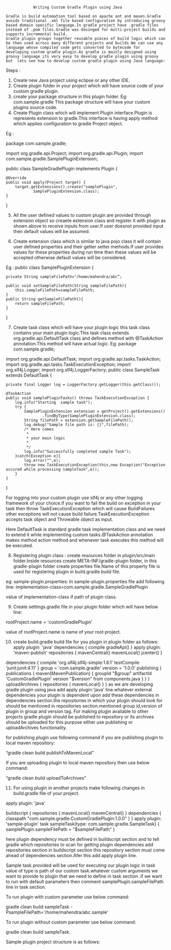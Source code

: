 				Writing Custom Gradle Plugin using Java	

	Gradle is build automation tool based on apache ant and maven.Gradle avoids traditional .xml file based configuration by introducing groovy based domain specific language.In gradle project have .gradle files instead of .pom files.Gradle was desinged for multi-project builds and supports incremental build.
	Gradle plugin groups together reusable pieces of build logic which can be then used across many different projects and builds.We can use any language whose compiled code gets converted to bytecode for  developing custom gradle plugin.As gradle is mainly designed using groovy language its very easy to develop gradle plugin using groovy but  lets see how to develop custom gradle plugin using Java language:

Steps :

1. Create new Java project using eclipse or any other IDE.
2. Create plugin folder in your project which will have source code of your custom gradle plugin.
3. create your package structure in this plugin folder.
    Eg: com.sample.gradle
    This package structure will have your custom plugins source code.
4. Create Plugin class which will implement Plugin<Project>  interface.Plugin is represents extension to gradle.This interface is having apply method which applies  configuration to gradle Project object.

Eg :

package com.sample.gradle;

import org.gradle.api.Project;
import org.gradle.api.Plugin;
import com.sample.gradle.SamplePluginExtension;

public class SampleGradlePlugin implements Plugin<Project> {
	

	@Override
    public void apply(Project target) {
		target.getExtensions().create("samplePlugin",
				SamplePluginExtension.class);
    }
}

5. All the user defined values to custom plugin are provided through extension object so creaete extension class and register it with plugin as shown above to receive inputs from user.If user doesnot provided input then default values will be assumed.

6. Create extension class which is similar to java pojo class it will contain user defined properties and their getter setter methods.If user provides values for these properties during run time then these values will be accepted otherwise default values will be considered.

Eg :  public class SamplePluginExtension {
	
	private String sampleFilePath="/home/mahendra/abc”;
	
	public void setSampleFilePath(String sampleFilePath){
		this.sampleFilePath=sampleFilePath;
	}
	public String getSampleFilePath(){
		return sampleFilePath;
	}

}

7. Create task class which will have your plugin logic this task class contains your main plugin logic.This task class extends org.gradle.api.DefaultTask class and defines method with @TaskAction annotation.This method will have actual logic.
Eg:
package com.sample.gradle;

import org.gradle.api.DefaultTask;
import org.gradle.api.tasks.TaskAction;
import org.gradle.api.tasks.TaskExecutionException;
import org.slf4j.Logger;
import org.slf4j.LoggerFactory;
public class SampleTask extends DefaultTask {

	private final Logger log = LoggerFactory.getLogger(this.getClass());
	
	@TaskAction
	public void samplePluginTasks() throws TaskExecutionException {
		log.info("Starting  sample task");
		try {
			SamplePluginExtension extension = getProject().getExtensions()
					.findByType(SamplePluginExtension.class);
			String filePath = extension.getSampleFilePath();
			log.debug("Sample file path is: {}",filePath);
			/* Here comes 
			 * 
			 * your main logic
			 * 
			 */
			log.info("Successfully completed sample Task");
		}catch(Exception e){
			log.error("",e);
			throw new TaskExecutionException(this,new Exception("Exception occured while processing sampleTask",e));
		}
	}
}

For logging into your custom plugin use slf4j or any other logging framework of your choice.If you want to fail the build on exception in your task then throw TaskExecutionException which will cause BuildFailures other exceptions will not cause build failure.TaskExecutionException accepts task object and Throwable object as input.

Here DefaultTask is standard gradle task implementation class and we need to extend it while implementing custom tasks.@TaskAction annotation makes method action method and whenever task executes this method will be executed.

8. Registering plugin class : create resources folder in plugin/src/main folder.Inside resources create META-INF/gradle-plugin folder, in this gradle-plugin folder create properties file.Name of this property file is used for registering plugin in build.gradle build file.

eg: sample-plugin.properties:
In sample-plugin.properties file add following line:
implementation-class=com.sample.gradle.SampleGradlePlugin

value of implementation-class if path of plugin class.

9. Create settings.gradle file in your plugin folder which will have below line:

rootProject.name = 'customGradlePlugin'

value of rootProject.name is name of your root project.

10. create build.gradle build file for you plugin in plugin folder as follows:
apply plugin: 'java'
dependencies {
    compile gradleApi()
}
apply plugin: 'maven-publish'
repositories {
    mavenCentral()
    mavenLocal()
    jcenter()
}

dependencies {
    compile 'org.slf4j:slf4j-simple:1.6.1'
    testCompile 'junit:junit:4.11'
}
group = 'com.sample.gradle'
version = '1.0.0'
publishing {
	publications {
		maven(MavenPublication) {
			groupId "$group"
			artifactId 'CustomGradlePlugin'
			version "$version"
			from components.java
		}
	}
}
uploadArchives {
    repositories {
            mavenLocal()
    }
}
as we are developing gradle plugin using java add apply plugin:'java' line.whatever external dependencies your plugin is dependent upon add these dependencies in dependencies section.the repositories in which your plugin should look for should be mentioned in repositories section.mentioned group id,version of plugin in group and version tag. 
For making plugin available to other projects gradle plugin should be published to repository or its archives should be uploaded for this purpose either use publishing or uploadArchives functionality.


for publishing plugin use following command if you are publishing plugin to local maven repository:

“gradle clean build publishToMavenLocal” 

If you are uploading plugin to local maven repository then use below command:

“gradle clean build uploadToArchives”

11. For using plugin in another projects make following changes in build.gradle file of your project.


apply plugin: 'java'

buildscript {
repositories {
         mavenLocal()
         mavenCentral()
    }
    dependencies {
   		classpath "com.sample.gradle:CustomGradlePlugin:1.0.0"
    }
}
apply plugin: 'sample-plugin'
 task sampleTask(type: com.sample.gradle.SampleTask) {
  samplePlugin.sampleFilePath = "$sampleFilePath"
} 



here plugin dependency must be defined in buildscript section and  to tell gradle which repositories to scan for getting plugin dependencies  add repositories section in buildscript section this repository section must come ahead of dependencies section.Afer this add apply plugin line.

Sample task provided will be used for executing our plugin logic in task value of type is path of our custom task.whatever custom arguments we want to provide to plugin that we need to define in task section .if we want to run with default parameters then comment samplePlugin.sampleFilePath line in task section.

To run plugin with custom parameter use below command:

gradle clean build sampleTask -PsampleFilePath='/home/mahendra/abc.sample'

To run plugin without custom parameter use below command:

gradle clean build sampleTask.






Sample plugin project structure is as follows:
















 
















